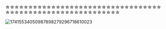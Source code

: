 ☆☆☆☆☆☆☆☆☆☆☆☆☆☆☆☆☆☆☆☆☆☆☆☆☆☆☆☆☆☆☆☆☆☆☆☆☆☆☆☆☆☆☆☆☆☆☆☆☆☆☆☆☆☆☆☆☆☆☆

![17415534050987898279296718610023](https://github.com/user-attachments/assets/2d8d6dbd-8ee5-4396-99a7-c28f22201baa)
